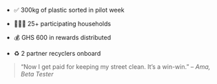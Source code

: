 - ✅ 300kg of plastic sorted in pilot week
    
- 👩‍👩‍👦 25+ participating households
    
- 💰 GHS 600 in rewards distributed
    
- ♻️ 2 partner recyclers onboard
    

> “Now I get paid for keeping my street clean. It’s a win-win.” – _Ama, Beta Tester_